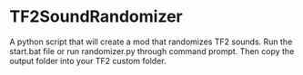 # TF2SoundRandomizer
 A python script that will create a mod that randomizes TF2 sounds.
Run the start.bat file or run randomizer.py through command prompt. Then copy the output folder into your TF2 custom folder.